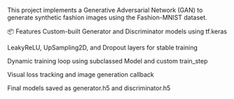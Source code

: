 This project implements a Generative Adversarial Network (GAN) to generate synthetic fashion images using the Fashion-MNIST dataset.

📦 Features
Custom-built Generator and Discriminator models using tf.keras

LeakyReLU, UpSampling2D, and Dropout layers for stable training

Dynamic training loop using subclassed Model and custom train_step

Visual loss tracking and image generation callback

Final models saved as generator.h5 and discriminator.h5
